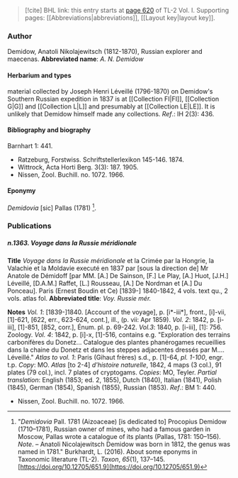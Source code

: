 > [!cite] BHL link: this entry starts at [page 620](https://www.biodiversitylibrary.org/page/33120751) of TL-2 Vol. I.
> Supporting pages: [[Abbreviations|abbreviations]], [[Layout key|layout key]].

### Author

Demidow, Anatoli Nikolajewitsch (1812-1870), Russian explorer and maecenas. 
**Abbreviated name**: *A. N. Demidow*

#### Herbarium and types

material collected by Joseph Henri Léveillé (1796-1870) on Demidow's Southern Russian expedition in 1837 is at [[Collection FI|FI]], [[Collection G|G]] and [[Collection L|L]] and presumably at [[Collection LE|LE]]. It is unlikely that Demidow himself made any collections.
*Ref*.: IH 2(3): 436.

#### Bibliography and biography

Barnhart 1: 441.
- Ratzeburg, Forstwiss. Schriftstellerlexikon 145-146. 1874.
- Wittrock, Acta Horti Berg. 3(3): 187. 1905.
- Nissen, Zool. Buchill. no. 1072. 1966.

#### Eponymy

*Demidovia* \[sic\] Pallas (1781) [^1].

### Publications

##### n.1363. Voyage dans la Russie méridionale

**Title**
*Voyage dans la Russie méridionale* et la Crimée par la Hongrie, la Valachie et la Moldavie executé en 1837 par \[sous la direction de\] Mr Anatole de Démidoff \[par MM. \[A.\] De Sainson, \[F.\] Le Play, \[A.\] Huot, \[J.H.\] Léveillé, \[D.A.M.\] Raffet, \[L.\] Rousseau, \[A.\] De Nordman et \[A.\] Du Ponceau\]. Paris (Ernest Boudin et Ce) \[1839-\] 1840-1842, 4 vols. text qu., 2 vols. atlas fol.
**Abbreviated title**: *Voy. Russie mér.*

**Notes**
*Vol. 1*: \[1839-\]1840. \[Account of the voyage\], p. \[i\*-iii\*\], front., \[i\]-vii, \[1\]-621, \[622, err., 623-624, cont.\], ill., (p. vii: Apr 1859).
*Vol. 2*: 1842, p. \[i-iii\], \[1\]-851, \[852, corr.\], Énum. pl. p. 69-242.
*Vol.3*: 1840, p. \[i-iii\], \[1\]: 756. Zoology.
*Vol. 4*: 1842, p. \[i\]-x, \[1\]-516, contains e.g. "Exploration des terrains carbonifères du Donetz... Catalogue des plantes phanérogames recueillies dans la chaine du Donetz et dans les steppes adjacentes dressés par M.... Léveillé."
*Atlas to vol. 1*: Paris (Gihaut frères) s.d., p. \[1\]-64, *pl. 1-100*, engr. t.p. *Copy*: MO.
*Atlas* \[to 2-4\] *d'histoire naturelle*, 1842, 4 maps (3 col.), 91 plates (79 col.), incl. 7 plates of cryptogams. *Copies*: MO, Teyler.
*Partial translation*: English (1853; ed. 2, 1855), Dutch (1840), Italian (1841), Polish (1845), German (1854), Spanish (1855), Russian (1853).
*Ref*.: BM 1: 440.
- Nissen, Zool. Buchill. no. 1072. 1966.

[^1]: "*Demidovia* Pall. 1781 (Aizoaceae) \[is dedicated to\] Procopius Demidow (1710–1781), Russian owner of mines, who had a famous garden in Moscow, Pallas wrote a catalogue of its plants (Pallas, 1781: 150–156). 
*Note*. – Anatoli Nicolajewitsch Demidow was born in 1812, the genus was named in 1781."
Burkhardt, L. (2016). About some eponyms in Taxonomic literature (TL-2). _Taxon_, _65_(1), 137–145. [https://doi.org/10.12705/651.9](https://doi.org/10.12705/651.9)

